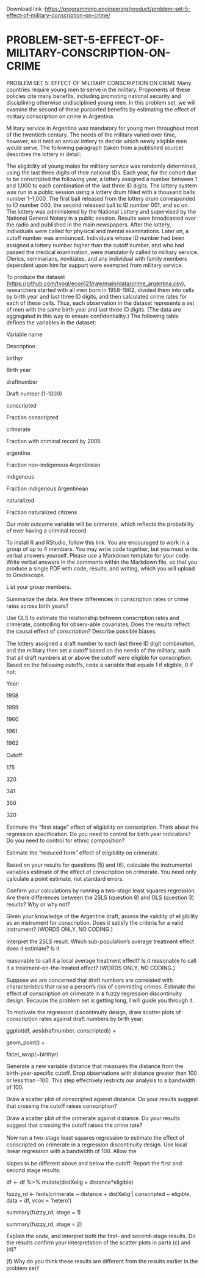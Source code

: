 Download link :https://programming.engineering/product/problem-set-5-effect-of-military-conscription-on-crime/

# PROBLEM-SET-5-EFFECT-OF-MILITARY-CONSCRIPTION-ON-CRIME
PROBLEM SET 5: EFFECT OF MILITARY CONSCRIPTION ON CRIME
Many countries require young men to serve in the military. Proponents of these policies cite many benefits, including promoting national security and disciplining otherwise undisciplined young men. In this problem set, we will examine the second of these purported benefits by estimating the eﬀect of military conscription on crime in Argentina.

Military service in Argentina was mandatory for young men throughout most of the twentieth century. The needs of the military varied over time, however, so it held an annual lottery to decide which newly eligible men would serve. The following paragraph (taken from a published source) describes the lottery in detail:

The eligibility of young males for military service was randomly determined, using the last three digits of their national IDs. Each year, for the cohort due to be conscripted the following year, a lottery assigned a number between 1 and 1,000 to each combination of the last three ID digits. The lottery system was run in a public session using a lottery drum filled with a thousand balls number 1–1,000. The first ball released from the lottery drum corresponded to ID number 000, the second released ball to ID number 001, and so on. The lottery was administered by the National Lottery and supervised by the National General Notary in a public session. Results were broadcasted over the radio and published in the main newspapers. After the lottery, individuals were called for physical and mental examinations. Later on, a cutoﬀ number was announced. Individuals whose ID number had been assigned a lottery number higher than the cutoﬀ number, and who had passed the medical examination, were mandatorily called to military service. Clerics, seminarians, novitiates, and any individual with family members dependent upon him for support were exempted from military service.

To produce the dataset (https://github.com/tvogl/econ121/raw/main/data/crime_argentina.csv), researchers started with all men born in 1958-1962, divided them into cells by birth year and last three ID digits, and then calculated crime rates for each of these cells. Thus, each observation in the dataset represents a set of men with the same birth year and last three ID digits. (The data are aggregated in this way to ensure confidentiality.) The following table defines the variables in the dataset:

Variable name

Description

birthyr

Birth year

draftnumber

Draft number (1-1000)

conscripted

Fraction conscripted

crimerate

Fraction with criminal record by 2005

argentine

Fraction non-indigenous Argentinean

indigenous

Fraction indigenous Argentinean

naturalized

Fraction naturalized citizens

Our main outcome variable will be crimerate, which reflects the probability of ever having a criminal record.

To install R and RStudio, follow this link. You are encouraged to work in a group of up to 4 members. You may write code together, but you must write verbal answers yourself. Please use a Markdown template for your code. Write verbal answers in the comments within the Markdown file, so that you produce a single PDF with code, results, and writing, which you will upload to Gradescope.

List your group members.

Summarize the data. Are there diﬀerences in conscription rates or crime rates across birth years?

Use OLS to estimate the relationship between conscription rates and crimerate, controlling for observ-able covariates. Does the results reflect the causal eﬀect of conscription? Describe possible biases.

The lottery assigned a draft number to each last three ID digit combination, and the military then set a cutoﬀ based on the needs of the military, such that all draft numbers at or above the cutoﬀ were eligible for conscription. Based on the following cutoﬀs, code a variable that equals 1 if eligible, 0 if not:

Year:

1958

1959

1960

1961

1962

Cutoﬀ:

175

320

341

350

320

Estimate the “first stage” eﬀect of eligibility on conscription. Think about the regression specification. Do you need to control for birth year indicators? Do you need to control for ethnic composition?

Estimate the “reduced form” eﬀect of eligibility on crimerate.

Based on your results for questions (5) and (6), calculate the instrumental variables estimate of the eﬀect of conscription on crimerate. You need only calculate a point estimate, not standard errors.

Confirm your calculations by running a two-stage least squares regression. Are there diﬀerences between the 2SLS (question 8) and OLS (question 3) results? Why or why not?

Given your knowledge of the Argentine draft, assess the validity of eligibility as an instrument for conscription. Does it satisfy the criteria for a valid instrument? (WORDS ONLY, NO CODING.)

Interpret the 2SLS result. Which sub-population’s average treatment eﬀect does it estimate? Is it

reasonable to call it a local average treatment eﬀect? Is it reasonable to call it a treatment-on-the-treated eﬀect? (WORDS ONLY, NO CODING.)

Suppose we are concerned that draft numbers are correlated with characteristics that raise a person’s risk of committing crimes. Estimate the eﬀect of conscription on crimerate in a fuzzy regression discontinuity design. Because the problem set is getting long, I will guide you through it.

To motivate the regression discontinuity design, draw scatter plots of conscription rates against draft numbers by birth year:

ggplot(df, aes(draftnumber, conscripted)) +

geom_point() +

facet_wrap(~birthyr)

Generate a new variable distance that measures the distance from the birth-year-specific cutoﬀ. Drop observations with distance greater than 100 or less than -100. This step eﬀectively restricts our analysis to a bandwidth of 100.

Draw a scatter plot of conscripted against distance. Do your results suggest that crossing the cutoﬀ raises conscription?

Draw a scatter plot of the crimerate against distance. Do your results suggest that crossing the cutoﬀ raises the crime rate?

Now run a two-stage least squares regression to estimate the eﬀect of conscripted on crimerate in a regression discontinuity design. Use local linear regression with a bandwidth of 100. Allow the

slopes to be diﬀerent above and below the cutoﬀ. Report the first and second stage results:

df <- df %>% mutate(distXelig = distance*eligible)

fuzzy_rd <- feols(crimerate ~ distance + distXelig | conscripted ~ eligible, data = df, vcov = ’hetero’)

summary(fuzzy_rd, stage = 1)

summary(fuzzy_rd, stage = 2)

Explain the code, and interpret both the first- and second-stage results. Do the results confirm your interpretation of the scatter plots in parts (c) and (d)?

(f) Why do you think these results are diﬀerent from the results earlier in the problem set?

